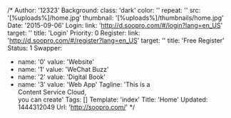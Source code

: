 /*
Author: '12323'
Background:
  class: 'dark'
  color: ''
  repeat: ''
  src: '[%uploads%]/home.jpg'
  thumbnail: '[%uploads%]/thumbnails/home.jpg'
Date: '2015-09-06'
Login:
  link: 'http://d.soopro.com/#/login?lang=en_US'
  target: ''
  title: 'Login'
Priority: 0
Register:
  link: 'http://d.soopro.com/#/register?lang=en_US'
  target: ''
  title: 'Free Register'
Status: 1
Swapper:
- name: '0'
  value: 'Website'
- name: '1'
  value: 'WeChat Buzz'
- name: '2'
  value: 'Digital Book'
- name: '3'
  value: 'Web App'
Tagline: 'This is a<br>Content Service Cloud,<br>you can create'
Tags: []
Template: 'index'
Title: 'Home'
Updated: 1444312049
Url: 'http://soopro.com/'
*/

